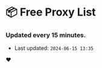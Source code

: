 # :package: Free Proxy List
### Updated every 15 minutes.

- Last updated: `2024-06-15 13:35`

:heart:

